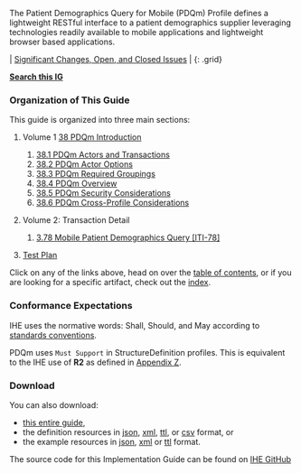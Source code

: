 The Patient Demographics Query for Mobile (PDQm) Profile defines a lightweight RESTful interface to a patient demographics supplier leveraging technologies readily available to mobile applications and lightweight browser based applications.

<div markdown="1" class="stu-note">

| [Significant Changes, Open, and Closed Issues](issues.html) |
{: .grid}

**[Search this IG](https://www.google.com/search?q=site%3Ahttps%3A%2F%2Fprofiles.ihe.net%2FITI%2FPDQm)**

</div>

### Organization of This Guide
This guide is organized into three main sections:

1. Volume 1 [38 PDQm Introduction](volume-1.html)
    1. [38.1 PDQm Actors and Transactions](volume-1.html#1381-pdqm-actors-and-transactions)
    2. [38.2 PDQm Actor Options](volume-1.html#1382-pdqm-actor-options)
    3. [38.3 PDQm Required Groupings](volume-1.html#1383-pdqm-required-actor-grouping)
    4. [38.4 PDQm Overview](volume-1.html#1384-pdqm-overview)
    5. [38.5 PDQm Security Considerations](volume-1.html#1385-pdqm-security-considerations)
    6. [38.6 PDQm Cross-Profile Considerations](volume-1.html#1386-pdqm-cross-profile-considerations)

2. Volume 2: Transaction Detail
    1. [3.78 Mobile Patient Demographics Query \[ITI-78\]](ITI-78.html)

3. [Test Plan](testplan.html)

Click on any of the links above, head on over the [table of contents](toc.html), or
if you are looking for a specific artifact, check out the [index](artifacts.html).

### Conformance Expectations

IHE uses the normative words: Shall, Should, and May according to [standards conventions](https://profiles.ihe.net/GeneralIntro/ch-E.html).

PDQm uses ```Must Support``` in StructureDefinition profiles. This is equivalent to the IHE use of **R2** as defined in [Appendix Z](https://profiles.ihe.net/ITI/TF/Volume2/ch-Z.html#z.10-profiling-conventions-for-constraints-on-fhir).

### Download 

You can also download:

* [this entire guide](full-ig.zip),
* the definition resources in [json](definitions.json.zip), [xml](definitions.xml.zip), [ttl](definitions.ttl.zip), or [csv](csvs.zip) format, or
* the example resources in [json](examples.json.zip), [xml](examples.xml.zip) or [ttl](examples.ttl.zip) format.

The source code for this Implementation Guide can be found on [IHE GitHub](https://github.com/IHE/ITI.PDQm)
